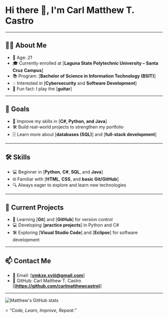 # Hi there 👋, I'm Carl Matthew T. Castro  

---

## 👨‍💻 About Me  
- 🎂 Age: *21*  
- 🎓 Currently enrolled at [**Laguna State Polytechnic University – Santa Cruz Campus**]  
- 📚 Program: [**Bachelor of Science in Information Technology (BSIT)**]  
- 💡 Interested in [**Cybersecurity** and **Software Development**]  
- 🎸 Fun fact: I play the [**guitar**] 

---

## 🎯 Goals  
- 🚀 Improve my skills in [**C#, Python, and Java**]  
- 🛠 Build real-world projects to strengthen my portfolio  
- 🗄 Learn more about [**databases (SQL)**] and [**full-stack development**] 

---

## 🛠 Skills  
- 💻 Beginner in [**Python**, **C#**, **SQL**, and **Java**] 
- 🌐 Familiar with [**HTML**, **CSS**, and **basic Git/GitHub**]  
- 🔍 Always eager to explore and learn new technologies  

---

## 📌 Current Projects  
- 📖 Learning [**Git**] and [**GitHub**] for version control  
- 💻 Developing [**practice projects**] in Python and C#  
- 🛠 Exploring [**Visual Studio Code**] and [**Eclipse**] for software development  

---

## 📫 Contact Me  
- 📧 Email: [**ymkze.xviii@gmail.com**]  
- 🐙 GitHub: Carl Matthew T. Castro [**(https://github.com/carlmatthewcastro)**]

---
![Matthew's GitHub stats](https://github-readme-stats.vercel.app/api?username=carlmatthewcastro&theme=synthwave&show_icons=true)

⭐ *“Code, Learn, Improve, Repeat.”*  

